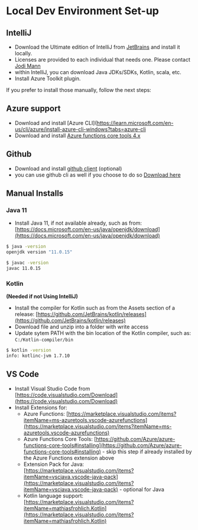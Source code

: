 # Local Dev Environment Set-up

## IntelliJ 
 - Download the Ultimate edition of IntelliJ from [JetBrains](https://www.jetbrains.com/idea/download/#section=windows) and install it locally.
 - Licenses are provided to each individual that needs one. Please contact [Jodi Mann](mailto:rgi5@cdc.gov)
 - within IntelliJ, you can download Java JDKs/SDKs, Kotlin, scala, etc.
 - Install Azure Toolkit plugin.
 
 If you prefer to install those manually, follow the next steps:
 
 ## Azure support
  - Download and install [Azure CLI](https://learn.microsoft.com/en-us/cli/azure/install-azure-cli-windows?tabs=azure-cli
  - Download and install [Azure functions core tools 4.x](https://learn.microsoft.com/en-us/azure/azure-functions/functions-run-local?tabs=v4%2Cwindows%2Ccsharp%2Cportal%2Cbash)

## Github
 - Download and install [github client](https://git-scm.com/downloads)  (optional)
 - you can use github cli as well if you choose to do so [Download here](https://cli.github.com/)
  
  
 
## Manual Installs 
### Java 11

- Install Java 11, if not available already, such as from: [https://docs.microsoft.com/en-us/java/openjdk/download](https://docs.microsoft.com/en-us/java/openjdk/download)
  
```bash 
$ java -version
openjdk version "11.0.15"

$ javac -version
javac 11.0.15
```
### Kotlin

**(Needed if not Using IntelliJ)**
- Install the compiler for Kotlin such as from the Assets section of a release: [https://github.com/JetBrains/kotlin/releases](https://github.com/JetBrains/kotlin/releases)
- Download file and unzip into a folder with write access 
- Update sytem PATH with the bin location of the Kotlin compiler, such as: ```C:/Kotlin-compiler/bin```
  
 ```bash 
$ kotlin -version
info: kotlinc-jvm 1.7.10 
```

## VS Code

- Install Visual Studio Code from [https://code.visualstudio.com/Download](https://code.visualstudio.com/Download)
- Install Extensions for:
  -  Azure Functions: [https://marketplace.visualstudio.com/items?itemName=ms-azuretools.vscode-azurefunctions](https://marketplace.visualstudio.com/items?itemName=ms-azuretools.vscode-azurefunctions)
  - Azure Functions Core Tools: [https://github.com/Azure/azure-functions-core-tools#installing](https://github.com/Azure/azure-functions-core-tools#installing) - skip this step if already installed by the Azure Functions extension above
  -  Extension Pack for Java: [https://marketplace.visualstudio.com/items?itemName=vscjava.vscode-java-pack](https://marketplace.visualstudio.com/items?itemName=vscjava.vscode-java-pack) - optional for Java
  -  Kotlin language support: [https://marketplace.visualstudio.com/items?itemName=mathiasfrohlich.Kotlin](https://marketplace.visualstudio.com/items?itemName=mathiasfrohlich.Kotlin)
